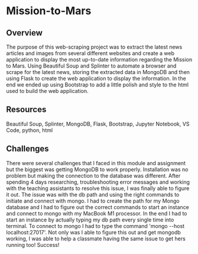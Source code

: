 # Mission-to-Mars
## Overview
The purpose of this web-scraping project was to extract the latest news articles and images from several different websites and create a web application to display the most up-to-date information regarding the Mission to Mars. Using Beautiful Soup and Splinter to automate a browser and scrape for the latest news, storing the extracted data in MongoDB and then using Flask to create the web application to display the information. In the end we ended up using Bootstrap to add a little polish and style to the html used to build the web application. 

## Resources
Beautiful Soup, Splinter, MongoDB, Flask, Bootstrap, Jupyter Notebook, VS Code, python, html

## Challenges
There were several challenges that I faced in this module and assignment but the biggest was getting MongoDB to work properly.  Installation was no problem but making the connection to the database was different. After spending 4 days researching, troubleshooting error messages and working with the teaching assistants to resolve this issue, I was finally able to figure it out.  The issue was with the db path and using the right commands to initiate and connect with mongo. I had to create the path for my Mongo database and I had to figure out the correct commands to start an instance and connect to mongo with my MacBook M1 processor. In the end I had to start an instance by actually typing my db path every single time into terminal.  To connect to mongo I had to type the command 'mongo --host localhost:27017'.  Not only was I able to figure this out and get mongodb working, I was able to help a classmate having the same issue to get hers running too! Success!
